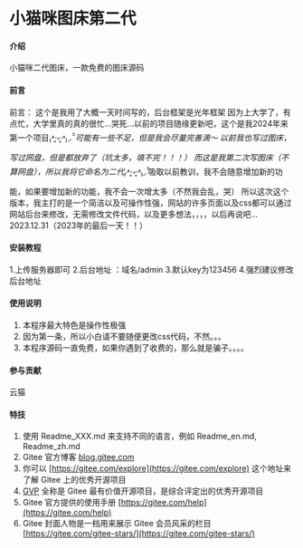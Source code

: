 # 小猫咪图床第二代

#### 介绍
小猫咪二代图床，一款免费的图床源码

#### 前言
前言：
这个是我用了大概一天时间写的，后台框架是光年框架
因为上大学了，有点忙，大学里真的真的很忙...哭死...以前的项目随缘更新吧，这个是我2024年来第一个项目₍˄·͈༝·͈˄*₎◞ ̑̑
可能有一些不足，但是我会尽量完善滴～
以前我也写过图床，写过网盘，但是都放弃了（坑太多，填不完！！！）
而这是我第二次写图床（不算网盘），所以我将它命名为二代₍˄·͈༝·͈˄*₎◞ ̑̑吸取以前教训，我不会随意增加新的功能，如果要增加新的功能，我不会一次增太多（不然我会乱，哭）
所以这次这个版本，我主打的是一个简洁以及可操作性强，网站的许多页面以及css都可以通过网站后台来修改，无需修改文件代码，以及更多想法，，，，以后再说吧...
2023.12.31（2023年的最后一天！！）



#### 安装教程

1.上传服务器即可
2.后台地址 ：域名/admin
3.默认key为123456
4.强烈建议修改后台地址

#### 使用说明

1.  本程序最大特色是操作性极强
2.  因为第一条，所以小白请不要随便更改css代码，不然。。。
3.  本程序源码一直免费，如果你遇到了收费的，那么就是骗子。。。。

#### 参与贡献

云猫

#### 特技

1.  使用 Readme\_XXX.md 来支持不同的语言，例如 Readme\_en.md, Readme\_zh.md
2.  Gitee 官方博客 [blog.gitee.com](https://blog.gitee.com)
3.  你可以 [https://gitee.com/explore](https://gitee.com/explore) 这个地址来了解 Gitee 上的优秀开源项目
4.  [GVP](https://gitee.com/gvp) 全称是 Gitee 最有价值开源项目，是综合评定出的优秀开源项目
5.  Gitee 官方提供的使用手册 [https://gitee.com/help](https://gitee.com/help)
6.  Gitee 封面人物是一档用来展示 Gitee 会员风采的栏目 [https://gitee.com/gitee-stars/](https://gitee.com/gitee-stars/)
